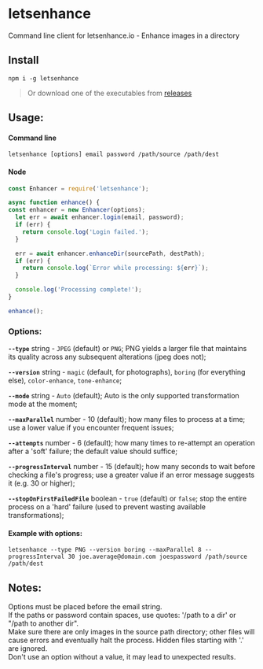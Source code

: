 # letsenhance
Command line client for letsenhance.io - Enhance images in a directory

## Install
`npm i -g letsenhance`
> Or download one of the executables from [releases](https://github.com/kesarion/letsenhance/releases)

## Usage:

#### Command line
`letsenhance [options] email password /path/source /path/dest`


#### Node
```javascript
const Enhancer = require('letsenhance');

async function enhance() {
const enhancer = new Enhancer(options);
  let err = await enhancer.login(email, password);
  if (err) {
    return console.log('Login failed.');
  }

  err = await enhancer.enhanceDir(sourcePath, destPath);
  if (err) {
    return console.log(`Error while processing: ${err}`);
  }

  console.log('Processing complete!');
}

enhance();
```

### Options:
**`--type`** string - `JPEG` (default) or `PNG`; PNG yields a larger file that maintains its quality across any subsequent alterations (jpeg does not);

**`--version`** string - `magic` (default, for photographs), `boring` (for everything else), `color-enhance`, `tone-enhance`;

**`--mode`** string - `Auto` (default); Auto is the only supported transformation mode at the moment;

**`--maxParallel`** number - 10 (default); how many files to process at a time; use a lower value if you encounter frequent issues;

**`--attempts`** number - 6 (default); how many times to re-attempt an operation after a 'soft' failure; the default value should suffice;

**`--progressInterval`** number - 15 (default); how many seconds to wait before checking a file's progress; use a greater value if an error message suggests it (e.g. 30 or higher);

**`--stopOnFirstFailedFile`** boolean - `true` (default) or `false`; stop the entire process on a 'hard' failure (used to prevent wasting available transformations);

#### Example with options:
`letsenhance --type PNG --version boring --maxParallel 8 --progressInterval 30 joe.average@domain.com joespassword /path/source /path/dest`

## Notes:
Options must be placed before the email string.  
If the paths or password contain spaces, use quotes: '/path to a dir' or "/path to another dir".  
Make sure there are only images in the source path directory; other files will cause errors and eventually halt the process.   Hidden files starting with '.' are ignored.  
Don't use an option without a value, it may lead to unexpected results.  
